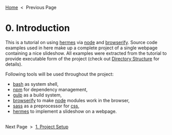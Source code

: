 [home]: /../..
[setup]: 1_setup.sh.md
[dir-structure]: 1_setup.sh.md#11-directory-structure

[Home][home] &nbsp;&lt;&nbsp; Previous Page<br>

# 0. Introduction

This is a tutorial on using [hermes][hermes] via [node][node] and [browserify][browserify].
Source code examples used in here make up a complete project of a single webpage containing
a nice slideshow. All examples were extracted from the tutorial to provide executable form
of the project (check out [Directory Structure][dir-structure] for details).

Following tools will be used throughout the project:

 * [bash][bash] as system shell,
 * [npm][npm] for dependency management,
 * [gulp][gulp] as a build system,
 * [browserify][browserify] to make [node][node] modules work in the browser,
 * [sass][sass] as a preprocessor for [css][css],
 * [hermes][hermes] to implement a slideshow on a webpage.

[bash]: https://en.wikipedia.org/wiki/Bash_(Unix_shell)
[npm]: https://docs.npmjs.com/getting-started/what-is-npm
[gulp]: https://github.com/gulpjs/gulp
[browserify]: https://github.com/substack/node-browserify
[node]: https://nodejs.org/en/
[sass]: https://github.com/sass/sass
[css]: https://developer.mozilla.org/en-US/docs/Web/CSS
[hermes]: https://github.com/webfront-toolkit/hermes

&nbsp;<br>
Next Page &nbsp;&gt;&nbsp; [1. Project Setup][setup]
